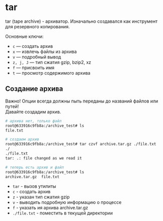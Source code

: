# tar

tar (tape archive) - архиватор. Изначально создавался как инструмент для резервного копирования.  

Основные ключи:  
- `c` — создать архив
- `x` — извлечь файлы из архива
- `v` — подробный вывод
- `z, j, J` — тип сжатия gzip, bzip2, xz
- `f` — присвоить имя
- `t` — просмотр содержимого архива

## Создание архива

Важно! Опции всегда должны пыть переданы до названий файлов или путей!  
Давайте создадим архив.
```sh
# архива нет, только файл
root@633916c9fb8a:/archive_test# ls
file.txt

# создаем архив
root@633916c9fb8a:/archive_test# tar czvf archive.tar.gz ./file.txt
./
./file.txt
tar: .: file changed as we read it

# теперь есть архив и файл
root@633916c9fb8a:/archive_test# ls
archive.tar.gz  file.txt
```
* `tar` - вызов утилиты
* `с` - создать архив
* `z` - указан тип сжатия gzip
* `v` - выводить подробную информацию о процессе
* `f` - указать ия архива archive.tar.gz
* `./file.txt` - поместить в текущей директории